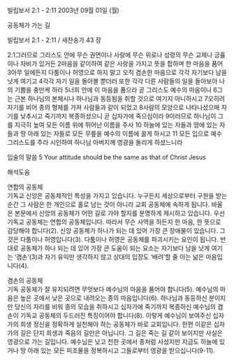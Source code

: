 빌립보서 2:1 - 2:11 
2003년 09월 01일 (월)

공동체가 가는 길



빌립보서 2:1 - 2:11 / 새찬송가 43 장


2:1그러므로 그리스도 안에 무슨 권면이나 사랑에 무슨 위로나 성령의 무슨 교제나 긍휼이나 자비가 있거든 
2마음을 같이하여 같은 사랑을 가지고 뜻을 합하며 한 마음을 품어 
3아무 일에든지 다툼이나 허영으로 하지 말고 오직 겸손한 마음으로 각각 자기보다 남을 낫게 여기고 
4각각 자기 일을 돌아볼 뿐더러 또한 각각 다른 사람들의 일을 돌아보아 나의 기쁨을 충만케 하라 
5너희 안에 이 마음을 품으라 곧 그리스도 예수의 마음이니 
6그는 근본 하나님의 본체시나 하나님과 동등됨을 취할 것으로 여기지 아니하시고 
7오히려 자기를 비어 종의 형체를 가져 사람들과 같이 되었고 
8사람의 모양으로 나타나셨으매 자기를 낮추시고 죽기까지 복종하셨으니 곧 십자가에 죽으심이라 
9이러므로 하나님이 그를 지극히 높여 모든 이름 위에 뛰어난 이름을 주사 
10 하늘에 있는 자들과 땅에 있는 자들과 땅 아래 있는 자들로 모든 무릎을 예수의 이름에 꿇게 하시고 
11 모든 입으로 예수 그리스도를 주라 시인하여 하나님 아버지께 영광을 돌리게 하셨느니라 

입술의 말씀 
5 Your attitude should be the same as that of Christ Jesus

해석도움





연합의 공동체  
기독교 신앙은 공동체적인 특성을 가지고 있습니다. 누구든지 세상으로부터 구원을 받는 순간 그 사람은 한 개인으로 홀로 남는 것이 아니라 교회 공동체에 속하게 됩니다. 바울은 본문에서 신앙의 공동체가 어떤 길로 가야 할지를 분명하게 제시하고 있습니다. 우선 기독교 공동체는 연합의 공동체입니다. 따라서 무슨 사역을 하든지 한 마음, 한 뜻으로 감당해야 합니다(2). 신앙 공동체가 하나가 되는 데 있어 가장 큰 장애물이 있습니다. 그것은 다툼이나 허영입니다(3). 다툼이나 허영은 공동체를 파괴시키는 요인이 됩니다. 반대로 공동체가 하나 되는 데 있어 가장 큰 도움이 되는 요소는 자기보다 남을 낫게 여기는 ‘겸손’(3)과 자기 유익만 생각하지 않고 상대의 입장도 ‘배려’할 줄 아는 넒은 마음입니다(4). 

겸손의 공동체  
기독 공동체가 잘 유지되려면 무엇보다 예수님의 마음을 품어야 합니다(5). 예수님의 마음은 높은 곳에서 낮은 곳으로 내려오는 종의 마음입니다(6). 하나님과 동등하신 분이지만 당신의 자리를 비워 종의 모습을 취하시고 십자가에 죽기까지 복종하신 예수님의 겸손이 기독교 공동체의 두드러진 특징이어야 합니다(8). 이렇게 예수님이 보여주신 십자가의 희생 정신을 정확하게 실천해야 하는 공동체가 바로 교회입니다. 한편 이같은 십자가의 길은 단지 희생과 죽음의 길만은 아닙니다. 그 길은 죽는 길 같이 보이지만 사실은 영광으로 가는 길입니다. 예수님은 낮고 천한 곳에서 종처럼 사셨지만 지금도 하늘에 있거나 땅 아래 있는 모든 피조물을 정복하시고 그들로부터 영광을 받으십니다(9-11).